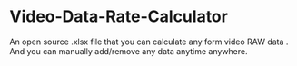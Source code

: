 # Video-Data-Rate-Calculator
An open source .xlsx file that you can calculate any form video RAW data . And you can manually add/remove any data anytime anywhere.

